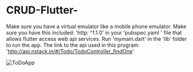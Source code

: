 # CRUD-Flutter-
Make sure you have a virtual emulator like a mobile phone emulator.
Make sure you have this included:   'http: ^1.1.0'  in your  'pubspec.yaml '  file that allows flutter access web api services.
Run    'mymain.dart'   in the  'lib'  folder to run the app.
The link to the api used in this program:  'http://api.nstack.in/#/Todo/TodoController_findOne'


![ToDoApp](https://github.com/Tagbovi/CRUD-Flutter-/assets/119264693/e7358e64-4ce8-4e11-b2e8-79967d4bcd1a)

